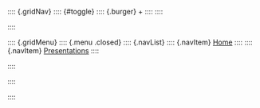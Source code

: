 :::: {.gridNav}
:::: {#toggle}
:::: {.burger}
\+
::::
::::
<!-- gridNav -->
::::

:::: {.gridMenu}
:::: {.menu .closed}
:::: {.navList}
:::: {.navItem}
[Home](#)
::::
:::: {.navItem}
[Presentations](#presentations)
::::
<!-- navList -->
::::
<!-- menu closed -->
::::
<!-- gridMenu -->
::::